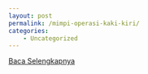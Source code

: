 ```yaml
---
layout: post
permalink: /mimpi-operasi-kaki-kiri/
categories:
    - Uncategorized
---
```


[Baca Selengkapnya](/05)